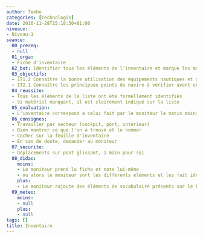 ```yaml
---
author: Teebo
categories: [Technologie]
date: 2016-11-28T15:18:50+01:00
niveaux:
- Niveau-1
seance:
  00_prereq:
  - null
  01_orga:
  - Fiche d'inventaire
  02_but: Identifier tous les éléments de l'inventaire et marque les manquants
  03_objectifs:
  - 1T1.2 Connaître la bonne utilisation des équipements nautiques et de vie à bord
  - 1T2.1 Connaître les principaux points du navire à vérifier avant une navigation
  04_reussite:
  - Tous les éléments de la liste ont été formellement identifiés
  - Si matériel manquant, il est clairement indiqué sur la liste
  05_evaluation:
  - L'inventaire correspond à celui fait par le moniteur le matin moins les corrections apportées
  06_consignes:
  - Travailler par secteur (cockpit, pont, intérieur)
  - Bien montrer ce que l'on a trouvé et le nommer
  - Cocher sur la feuille d'inventaire
  - En cas de doute, demander au moniteur
  07_securite:
  - Déplacements sur pont glissant, 1 main pour soi
  08_didac:
    moins:
    - Le moniteur prend la fiche et note lui-même
    - ou alors le moniteur sort les différents éléments et les fait identifier
    plus:
    - Le moniteur rajoute des éléments de vocabulaire présents sur le bateau
  09_meteo:
    moins:
    - null
    plus:
    - null
tags: []
title: Inventaire
---
```

